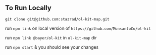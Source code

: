 ## To Run Locally

`git clone git@github.com:stazrad/ol-kit-map.git`

run `npm link` on local version of `https://github.com/MonsantoCo/ol-kit`

run `npm link @bayer/ol-kit` in `ol-kit-map` dir

run `npm start` & you should see your changes
